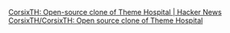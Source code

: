 
[CorsixTH: Open-source clone of Theme Hospital | Hacker News](https://news.ycombinator.com/item?id=39418283)
[CorsixTH/CorsixTH: Open source clone of Theme Hospital](https://github.com/CorsixTH/CorsixTH)
